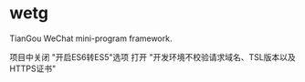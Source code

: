 # wetg
TianGou WeChat mini-program framework.

项目中关闭 "开启ES6转ES5"选项
    打开 "开发环境不校验请求域名、TSL版本以及HTTPS证书"